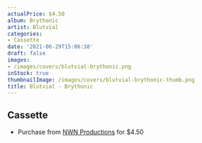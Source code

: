 ```yaml
---
actualPrice: $4.50
album: Brythonic
artist: Blutvial
categories:
- Cassette
date: '2021-06-29T15:06:38'
draft: false
images:
- /images/covers/blutvial-brythonic.png
inStock: true
thumbnailImage: /images/covers/blutvial-brythonic-thumb.png
title: Blutvial - Brythonic
---
```


## Cassette
* Purchase from [NWN Productions](http://shop.nwnprod.com/index.php?route=product/product&path=73&product_id=1668&sort=pd.name&order=ASC) for $4.50
